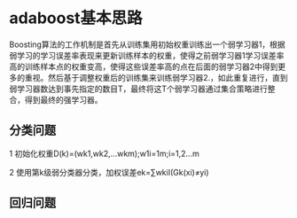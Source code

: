 # adaboost基本思路

Boosting算法的工作机制是首先从训练集用初始权重训练出一个弱学习器1，根据弱学习的学习误差率表现来更新训练样本的权重，使得之前弱学习器1学习误差率高的训练样本点的权重变高，使得这些误差率高的点在后面的弱学习器2中得到更多的重视。然后基于调整权重后的训练集来训练弱学习器2.，如此重复进行，直到弱学习器数达到事先指定的数目T，最终将这T个弱学习器通过集合策略进行整合，得到最终的强学习器。

## 分类问题


1 初始化权重D(k)=(wk1,wk2,...wkm);w1i=1m;i=1,2...m

2 使用第k级弱分类器分类，加权误差ek=∑wkiI(Gk(xi)≠yi)


## 回归问题
